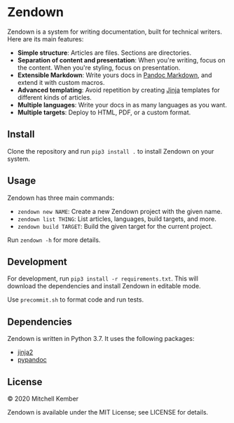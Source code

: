 # Zendown

Zendown is a system for writing documentation, built for technical writers. Here are its main features:

- **Simple structure**: Articles are files. Sections are directories.
- **Separation of content and presentation**: When you're writing, focus on the content. When you're styling, focus on presentation.
- **Extensible Markdown**: Write yours docs in [Pandoc Markdown][pandoc], and extend it with custom macros.
- **Advanced templating**: Avoid repetition by creating [Jinja][jinja2] templates for different kinds of articles.
- **Multiple languages**: Write your docs in as many languages as you want.
- **Multiple targets**: Deploy to HTML, PDF, or a custom format.

[pandoc]: https://pandoc.org/MANUAL.html#pandocs-markdown
[jinja2]: http://jinja.pocoo.org

## Install

Clone the repository and run `pip3 install .` to install Zendown on your system.

## Usage

Zendown has three main commands:

- `zendown new NAME`: Create a new Zendown project with the given name.
- `zendown list THING`: List articles, languages, build targets, and more.
- `zendown build TARGET`: Build the given target for the current project.

Run `zendown -h` for more details.

## Development

For development, run `pip3 install -r requirements.txt`. This will download the dependencies and install Zendown in editable mode.

Use `precommit.sh` to format code and run tests.

## Dependencies

Zendown is written in Python 3.7. It uses the following packages:

- [jinja2](https://pypi.org/project/jinja2/)
- [pypandoc](https://pypi.org/project/pypandoc/)

## License

© 2020 Mitchell Kember

Zendown is available under the MIT License; see LICENSE for details.
